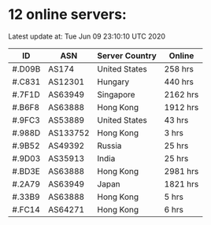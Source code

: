 # 12 online servers:

Latest update at: Tue Jun 09 23:10:10 UTC 2020

| ID | ASN | Server Country | Online |
| -- | --- | -------------- | ------ |
| #.D09B | AS174 | United States | 258 hrs |
| #.C831 | AS12301 | Hungary | 440 hrs |
| #.7F1D | AS63949 | Singapore | 2162 hrs |
| #.B6F8 | AS63888 | Hong Kong | 1912 hrs |
| #.9FC3 | AS53889 | United States | 43 hrs |
| #.988D | AS133752 | Hong Kong | 3 hrs |
| #.9B52 | AS49392 | Russia | 25 hrs |
| #.9D03 | AS35913 | India | 25 hrs |
| #.BD3E | AS63888 | Hong Kong | 2981 hrs |
| #.2A79 | AS63949 | Japan | 1821 hrs |
| #.33B9 | AS63888 | Hong Kong | 5 hrs |
| #.FC14 | AS64271 | Hong Kong | 6 hrs |

